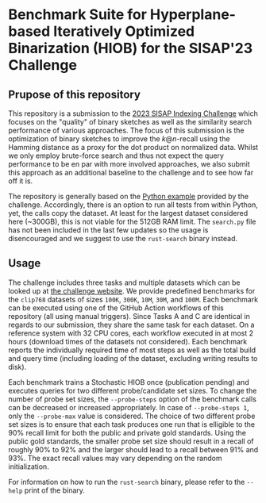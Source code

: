 # Benchmark Suite for Hyperplane-based Iteratively Optimized Binarization (HIOB) for the SISAP'23 Challenge

## Prupose of this repository

This repository is a submission to the [2023 SISAP Indexing Challenge](https://sisap-challenges.github.io/) which focuses on the "quality" of binary sketches as well as the similarity search performance of various approaches.
The focus of this submission is the optimization of binary sketches to improve the $k@n$-recall using the Hamming distance as a proxy for the dot product on normalized data. Whilst we only employ brute-force search and thus not expect the query performance to be en par with more involved approaches, we also submit this approach as an additional baseline to the challenge and to see how far off it is.

The repository is generally based on the [Python example](https://github.com/sisap-challenges/sisap23-laion-challenge-faiss-example) provided by the challenge.
Accordingly, there is an option to run all tests from within Python, yet, the calls copy the dataset.
At least for the largest dataset considered here (~300GB), this is not viable for the 512GB RAM limit.
The `search.py` file has not been included in the last few updates so the usage is disencouraged and we suggest to use the `rust-search` binary instead.

## Usage

The challenge includes three tasks and multiple datasets which can be looked up at [the challenge website](https://sisap-challenges.github.io/tasks/).
We provide predefined benchmarks for the `clip768` datasets of sizes `100K`, `300K`, `10M`, `30M`, and `100M`.
Each benchmark can be executed using one of the GitHub Action workflows of this repository (all using manual triggers).
Since Tasks A and C are identical in regards to our submission, they share the same task for each dataset.
On a reference system with 32 CPU cores, each workflow executed in at most 2 hours (download times of the datasets not considered).
Each benchmark reports the individually required time of most steps as well as the total build and query time (including loading of the dataset, excluding writing results to disk).

Each benchmark trains a Stochastic HIOB once (publication pending) and executes queries for two different probe/candidate set sizes.
To change the number of probe set sizes, the `--probe-steps` option of the benchmark calls can be decreased or increased appropriately.
In case of `--probe-steps 1`, only the `--probe-max` value is considered.
The choice of two different probe set sizes is to ensure that each task produces one run that is elligible to the 90% recall limit for both the public and private gold standards.
Using the public gold standards, the smaller probe set size should result in a recall of roughly 90% to 92% and the larger should lead to a recall between 91% and 93%.
The exact recall values may vary depending on the random initialization.

For information on how to run the `rust-search` binary, please refer to the `--help` print of the binary.
